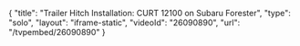 {
    "title": "Trailer Hitch Installation: CURT 12100 on Subaru Forester",
    "type": "solo",
    "layout": "iframe-static",
    "videoId": "26090890",
    "url": "\/tvpembed\/26090890"
}